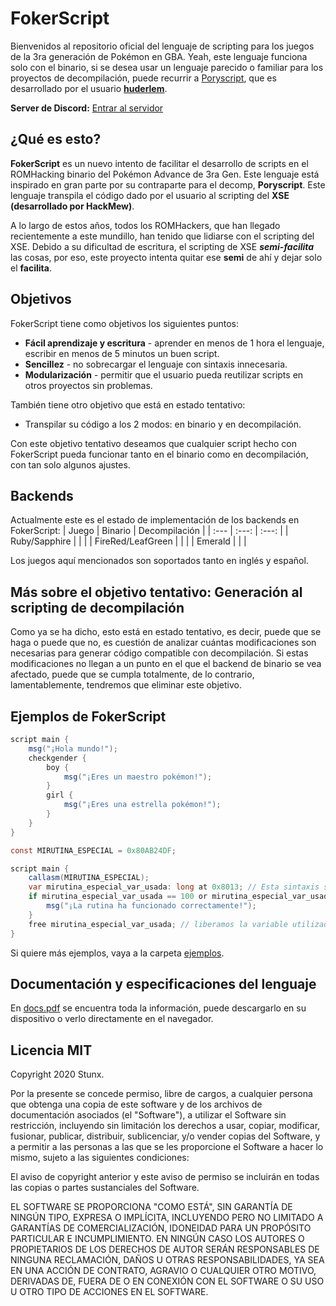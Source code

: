 # FokerScript
Bienvenidos al repositorio oficial del lenguaje de scripting para los juegos de la 3ra generación de Pokémon en GBA. Yeah, este lenguaje funciona solo con el binario, si se desea usar un lenguaje parecido o familiar para los proyectos de decompilación, puede recurrir a [Poryscript](https://github.com/huderlem/poryscript), que es desarrollado por el usuario [**huderlem**](https://github.com/huderlem).

**Server de Discord:** [Entrar al servidor](https://discord.gg/pnvcap7WYT)

## ¿Qué es esto?
**FokerScript** es un nuevo intento de facilitar el desarrollo de scripts en el ROMHacking binario del Pokémon Advance de 3ra Gen. Este lenguaje está inspirado en gran parte por su contraparte para el decomp, **Poryscript**. Este lenguaje transpila el código dado por el usuario al scripting del **XSE (desarrollado por HackMew)**.

A lo largo de estos años, todos los ROMHackers, que han llegado recientemente a este mundillo, han tenido que lidiarse con el scripting del XSE. Debido a su dificultad de escritura, el scripting de XSE ***semi-facilita*** las cosas, por eso, este proyecto intenta quitar ese **semi** de ahí y dejar solo el **facilita**.

## Objetivos
FokerScript tiene como objetivos los siguientes puntos:
* **Fácil aprendizaje y escritura** - aprender en menos de 1 hora el lenguaje, escribir en menos de 5 minutos un buen script.
* **Sencillez** - no sobrecargar el lenguaje con sintaxis innecesaria.
* **Modularización** - permitir que el usuario pueda reutilizar scripts en otros proyectos sin problemas.

También tiene otro objetivo que está en estado tentativo:
* Transpilar su código a los 2 modos: en binario y en decompilación.

Con este objetivo tentativo deseamos que cualquier script hecho con FokerScript pueda funcionar tanto en el binario como en decompilación, con tan solo algunos ajustes.

## Backends
Actualmente este es el estado de implementación de los backends en FokerScript:
| Juego             | Binario | Decompilación |
| :---              | :---:   | :---:         |
| Ruby/Sapphire     |         |               |
| FireRed/LeafGreen |         |               |
| Emerald           |         |               |

Los juegos aquí mencionados son soportados tanto en inglés y español.

## Más sobre el objetivo tentativo: Generación al scripting de decompilación
Como ya se ha dicho, esto está en estado tentativo, es decir, puede que se haga o puede que no, es cuestión de analizar cuántas modificaciones son necesarias para generar código compatible con decompilación. Si estas modificaciones no llegan a un punto en el que el backend de binario se vea afectado, puede que se cumpla totalmente, de lo contrario, lamentablemente, tendremos que eliminar este objetivo.

## Ejemplos de FokerScript
```cs
script main {
    msg("¡Hola mundo!");
    checkgender {
        boy {
            msg("¡Eres un maestro pokémon!");
        }
        girl {
            msg("¡Eres una estrella pokémon!");
        }
    }
}
```
```cs
const MIRUTINA_ESPECIAL = 0x80AB24DF;

script main {
    callasm(MIRUTINA_ESPECIAL);
    var mirutina_especial_var_usada: long at 0x8013; // Esta sintaxis se usa para declarar variables que, por ejemplo, una rutina utiliza.
    if mirutina_especial_var_usada == 100 or mirutina_especial_var_usada > 200 {
        msg("¡La rutina ha funcionado correctamente!");
    }
    free mirutina_especial_var_usada; // liberamos la variable utilizada.
}
```
Si quiere más ejemplos, vaya a la carpeta [ejemplos](/ejemplos/).

## Documentación y especificaciones del lenguaje
En [docs.pdf](docs.pdf) se encuentra toda la información, puede descargarlo en su dispositivo o verlo directamente en el navegador.

## Licencia MIT
Copyright 2020 Stunx.

Por la presente se concede permiso, libre de cargos, a cualquier persona que obtenga una copia de este software y de los archivos de documentación asociados (el "Software"), a utilizar el Software sin restricción, incluyendo sin limitación los derechos a usar, copiar, modificar, fusionar, publicar, distribuir, sublicenciar, y/o vender copias del Software, y a permitir a las personas a las que se les proporcione el Software a hacer lo mismo, sujeto a las siguientes condiciones:

El aviso de copyright anterior y este aviso de permiso se incluirán en todas las copias o partes sustanciales del Software.

EL SOFTWARE SE PROPORCIONA "COMO ESTÁ", SIN GARANTÍA DE NINGÚN TIPO, EXPRESA O IMPLÍCITA, INCLUYENDO PERO NO LIMITADO A GARANTÍAS DE COMERCIALIZACIÓN, IDONEIDAD PARA UN PROPÓSITO PARTICULAR E INCUMPLIMIENTO. EN NINGÚN CASO LOS AUTORES O PROPIETARIOS DE LOS DERECHOS DE AUTOR SERÁN RESPONSABLES DE NINGUNA RECLAMACIÓN, DAÑOS U OTRAS RESPONSABILIDADES, YA SEA EN UNA ACCIÓN DE CONTRATO, AGRAVIO O CUALQUIER OTRO MOTIVO, DERIVADAS DE, FUERA DE O EN CONEXIÓN CON EL SOFTWARE O SU USO U OTRO TIPO DE ACCIONES EN EL SOFTWARE.
